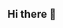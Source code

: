 ## Hi there 👋

<!--
**JadMohammadHajali/JadMohammadHajali** is a ✨ _special_ ✨ repository because its `README.md` (this file) appears on your GitHub profile.

Here are some ideas to get you started:

<img align="right" src="https://visitor-badge.laobi.icu/badge?page_id=JadMohammadHajal.JadMohammadHajal" />

<h1 align="center">
    <img src="https://readme-typing-svg.herokuapp.com/?font=Righteous&size=35&center=true&vCenter=true&width=500&height=70&duration=4000&lines=Hi+There!+👋;+I'm+Jad;+And+This+Is+My+GitHub" />
</h1>


- 🔭 I’m currently working on ...
- 🌱 I’m currently learning ...
- 👯 I’m looking to collaborate on ...
- 🤔 I’m looking for help with ...
- 💬 Ask me about ...
- 📫 How to reach me: ...
- 😄 Pronouns: ...
- ⚡ Fun fact: ...
-->
